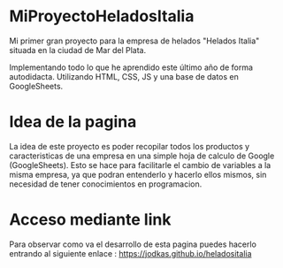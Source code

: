 # MiProyectoHeladosItalia
 Mi primer gran proyecto para la empresa de helados "Helados Italia" situada en la ciudad de Mar del Plata.

Implementando todo lo que he aprendido este último año de forma autodidacta. Utilizando HTML, CSS, JS y una base de datos en GoogleSheets.

# Idea de la pagina
 La idea de este proyecto es poder recopilar todos los productos y caracteristicas de una empresa en una simple hoja de calculo de Google (GoogleSheets). Esto se hace para facilitarle el cambio de variables a la misma empresa, ya que podran entenderlo y hacerlo ellos mismos, sin necesidad de tener conocimientos en programacion.

# Acceso mediante link
 Para observar como va el desarrollo de esta pagina puedes hacerlo entrando al siguiente enlace : https://jodkas.github.io/heladositalia
